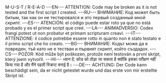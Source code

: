 M-U-S-T / R-E-A-D
---EN---
ATTENTION: Code may be broken as it is not tested and the first script I created.
---RU---
ВНИМАНИЕ: Код может быть битым, так как он не тестировался и это первый созданный мной скрипт.
---ES---
ATENCIÓN: el código puede estar roto ya que no está probado y es el primer script que creé.
---LA---
ANIMADVERSIO: Codex frangi potest ut non probatur et primam scripturam creavi.
---IT---
ATTENZIONE: il codice potrebbe essere rotto in quanto non è stato testato e il primo script che ho creato.
---BG---
ВНИМАНИЕ: Кодът може да е повреден, тъй като не е тестван и първият скрипт, който създадох.
---CS---
POZOR: Kód může být poškozen, protože není testován a první skript, který jsem vytvořil.
---HI---
ध्यान दें: कोड को तोड़ा जा सकता है क्योंकि इसका परीक्षण नहीं किया गया है और मैंने पहली स्क्रिप्ट बनाई है।
---DE---
ACHTUNG: Der Code kann beschädigt sein, da er nicht getestet wurde und das erste von mir erstellte Skript ist.

